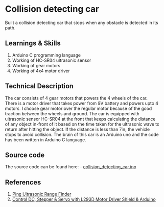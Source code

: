 # Collision detecting car

Built a collision detecting car that stops when any obstacle is detected in its path.

## Learnings & Skills

1. Arduino C programming language
1. Working of HC-SR04 ultrasonic sensor
1. Working of gear motors
1. Working of 4x4 motor driver

## Technical Description

The car consists of 4 gear motors that powers the 4 wheels of the car. There is a motor driver that takes power from 9V battery and powers upto 4 motors. I choose gear motor over the regular motor because of the good traction between the wheels and ground. The car is equipped with ultrasonic sensor HC-SR04 at the front that keeps calculating the distance of any object in-front of it based on the time taken for the ultrasonic wave to return after hitting the object. If the distance is less than 7in, the vehicle stops to avoid collision. The brain of this car is an Arduino uno and the code has been written in Arduino C language.

## Source code

The source code can be found here:
    - [collision_detecting_car.ino](/src/collision_detecting_car/collision_detecting_car.ino)

## References

1. [Ping Ultrasonic Range Finder](https://docs.arduino.cc/built-in-examples/sensors/Ping/)
1. [Control DC, Stepper & Servo with L293D Motor Driver Shield & Arduino](https://lastminuteengineers.com/l293d-motor-driver-shield-arduino-tutorial/)